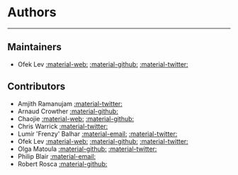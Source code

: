 # Authors

-----

## Maintainers

- Ofek Lev [:material-web:](https://ofek.dev) [:material-github:](https://github.com/ofek) [:material-twitter:](https://twitter.com/Ofekmeister)

## Contributors

- Amjith Ramanujam [:material-twitter:](https://twitter.com/amjithr)
- Arnaud Crowther [:material-github:](https://github.com/areknow)
- Chaojie [:material-web:](https://chaojie.fun) [:material-github:](https://github.com/ischaojie)
- Chris Warrick [:material-twitter:](https://twitter.com/Kwpolska)
- Lumír 'Frenzy' Balhar [:material-email:](mailto:frenzy.madness@gmail.com) [:material-twitter:](https://twitter.com/lumirbalhar)
- Ofek Lev [:material-web:](https://ofek.dev) [:material-github:](https://github.com/ofek) [:material-twitter:](https://twitter.com/Ofekmeister)
- Olga Matoula [:material-github:](https://github.com/olgarithms) [:material-twitter:](https://twitter.com/olgarithms_)
- Philip Blair [:material-email:](mailto:philip@pblair.org)
- Robert Rosca [:material-github:](https://github.com/robertrosca)
